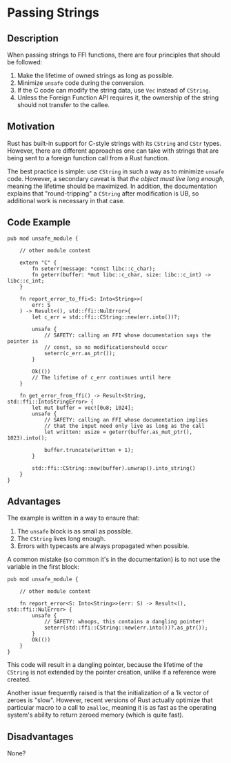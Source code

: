 # Passing Strings

## Description

When passing strings to FFI functions, there are four principles that should be followed:

1. Make the lifetime of owned strings as long as possible.
2. Minimize `unsafe` code during the conversion.
3. If the C code can modify the string data, use `Vec` instead of `CString`.
4. Unless the Foreign Function API requires it, the ownership of the string should not transfer to the callee.

## Motivation

Rust has built-in support for C-style strings with its `CString` and `CStr` types.
However, there are different approaches one can take with strings that are being sent to a foreign function call from a Rust function.

The best practice is simple: use `CString` in such a way as to minimize `unsafe` code.
However, a secondary caveat is that *the object must live long enough*, meaning the lifetime should be maximized.
In addition, the documentation explains that "round-tripping" a `CString` after modification is UB, so additional work is necessary in that case.

## Code Example

```rust,ignore
pub mod unsafe_module {

    // other module content

    extern "C" {
        fn seterr(message: *const libc::c_char);
        fn geterr(buffer: *mut libc::c_char, size: libc::c_int) -> libc::c_int;
    }

    fn report_error_to_ffi<S: Into<String>>(
        err: S
    ) -> Result<(), std::ffi::NulError>{
        let c_err = std::ffi::CString::new(err.into())?;

        unsafe {
            // SAFETY: calling an FFI whose documentation says the pointer is
            // const, so no modificationshould occur
            seterr(c_err.as_ptr());
        }

        Ok(())
        // The lifetime of c_err continues until here
    }

    fn get_error_from_ffi() -> Result<String, std::ffi::IntoStringError> {
        let mut buffer = vec![0u8; 1024];
        unsafe {
            // SAFETY: calling an FFI whose documentation implies
            // that the input need only live as long as the call
            let written: usize = geterr(buffer.as_mut_ptr(), 1023).into();

            buffer.truncate(written + 1);
        }

        std::ffi::CString::new(buffer).unwrap().into_string()
    }
}
```

## Advantages

The example is written in a way to ensure that:

1. The `unsafe` block is as small as possible.
2. The `CString` lives long enough.
3. Errors with typecasts are always propagated when possible.

A common mistake (so common it's in the documentation) is to not use the variable in the first block:

```rust,ignore
pub mod unsafe_module {

    // other module content

    fn report_error<S: Into<String>>(err: S) -> Result<(), std::ffi::NulError> {
        unsafe {
            // SAFETY: whoops, this contains a dangling pointer!
            seterr(std::ffi::CString::new(err.into())?.as_ptr());
        }
        Ok(())
    }
}
```

This code will result in a dangling pointer, because the lifetime of the `CString` is not extended by the pointer creation, unlike if a reference were created.

Another issue frequently raised is that the initialization of a 1k vector of zeroes is "slow".
However, recent versions of Rust actually optimize that particular macro to a call to `zmalloc`, meaning it is as fast as the operating system's ability to return zeroed memory (which is quite fast).

## Disadvantages

None?

